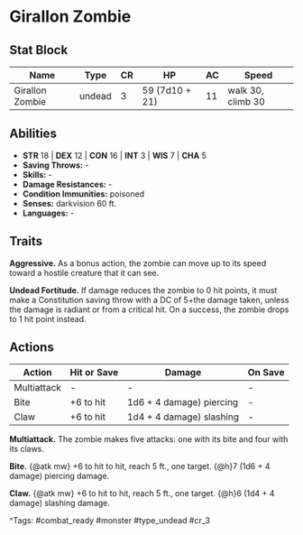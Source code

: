# Girallon Zombie

## Stat Block

| Name | Type | CR | HP | AC | Speed |
|------|------|----|----|----|-------|
| Girallon Zombie | undead | 3 | 59 (7d10 + 21) | 11 | walk 30, climb 30 |

## Abilities

- **STR** 18 | **DEX** 12 | **CON** 16 | **INT** 3 | **WIS** 7 | **CHA** 5
- **Saving Throws:** -  
- **Skills:** -  
- **Damage Resistances:** -  
- **Condition Immunities:** poisoned  
- **Senses:** darkvision 60 ft.  
- **Languages:** -

## Traits

**Aggressive.** As a bonus action, the zombie can move up to its speed toward a hostile creature that it can see.

**Undead Fortitude.** If damage reduces the zombie to 0 hit points, it must make a Constitution saving throw with a DC of 5+the damage taken, unless the damage is radiant or from a critical hit. On a success, the zombie drops to 1 hit point instead.


## Actions

| Action | Hit or Save | Damage | On Save |
|--------|--------------|--------|----------|
| Multiattack | - | - | - |
| Bite | +6 to hit | 1d6 + 4 damage) piercing | - |
| Claw | +6 to hit | 1d4 + 4 damage) slashing | - |

**Multiattack.** The zombie makes five attacks: one with its bite and four with its claws.

**Bite.** {@atk mw} +6 to hit to hit, reach 5 ft., one target. {@h}7 (1d6 + 4 damage) piercing damage.

**Claw.** {@atk mw} +6 to hit to hit, reach 5 ft., one target. {@h}6 (1d4 + 4 damage) slashing damage.


^Tags: #combat_ready #monster #type_undead #cr_3